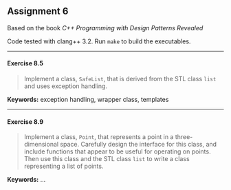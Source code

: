 Assignment 6
------------

Based on the book *C++ Programming with Design Patterns Revealed*

Code tested with clang++ 3.2. Run `make` to build the executables.

---

#### Exercise 8.5
> Implement a class, `SafeList`, that is derived from the STL class `list` and
> uses exception handling.

**Keywords:** exception handling, wrapper class, templates

---

#### Exercise 8.9
> Implement a class, `Point`, that represents a point in a three-dimensional
> space. Carefully design the interface for this class, and include functions
> that appear to be useful for operating on points. Then use this class and the
> STL class `list` to write a class representing a list of points.

**Keywords:** ...
